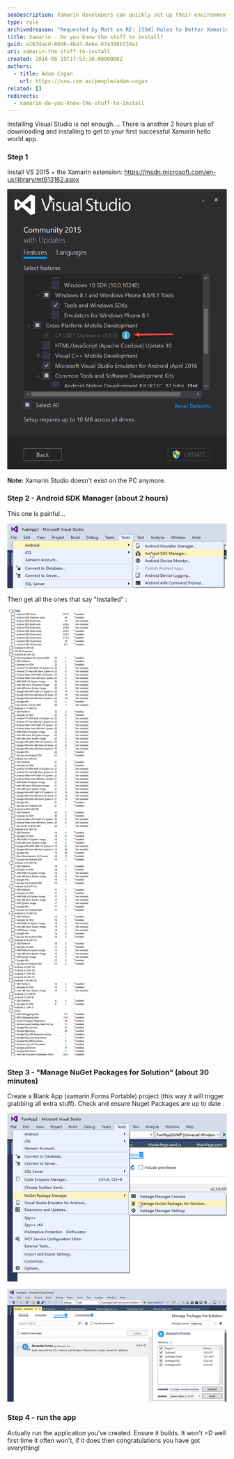 ```yaml
---
seoDescription: Xamarin developers can quickly set up their environment by installing VS 2015 and the Xamarin extension, followed by the Android SDK Manager, NuGet package updates, and a blank app project creation.
type: rule
archivedreason: "Requested by Matt on RE: [SSW] Rules to Better Xamarin (mobile)"
title: Xamarin - Do you know the stuff to install?
guid: a167dacd-86d8-4ba7-8e6e-67a398b739a1
uri: xamarin-the-stuff-to-install
created: 2016-08-19T17:53:30.0000000Z
authors:
  - title: Adam Cogan
    url: https://ssw.com.au/people/adam-cogan
related: []
redirects:
  - xamarin-do-you-know-the-stuff-to-install
---
```


Installing Visual Studio is not enough.... There is another 2 hours plus of downloading and installing to get to your first successful Xamarin hello world app.

<!--endintro-->

### Step 1

Install VS 2015 + the Xamarin extension: https://msdn.microsoft.com/en-us/library/mt613162.aspx

![Figure: You need "C#/.NET (Xamarin v4.1.0)](xamarin-1.png)

**Note:** Xamarin Studio doesn't exist on the PC anymore.

### Step 2 - Android SDK Manager (about 2 hours)

This one is painful...

![](xamarin-2.png)

Then get all the ones that say "Installed" :

![](xamarin-3.png)

### Step 3 - "Manage NuGet Packages for Solution" (about 30 minutes)

Create a Blank App (xamarin.Forms Portable) project (this way it will trigger grabbing all extra stuff).
Check and ensure Nuget Packages are up to date .

![](xamarin-4.png)

![](xamarin-5.png)

### Step 4 - run the app

Actually run the application you’ve created. Ensure it builds. It won't =D well first time it often won't, if it does then congratulations you have got everything!
